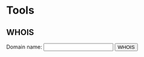# Tools
## WHOIS
<form action="https://domains.google.com/registrar">
  <label>Domain name: <input name="w"></label>
  <input type="submit" value="WHOIS">
</form>
